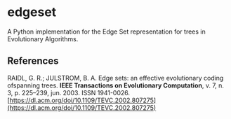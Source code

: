 # edgeset
A Python implementation for the Edge Set representation for trees in Evolutionary Algorithms.

## References

RAIDL,  G.  R.;  JULSTROM,  B.  A.  Edge  sets:   an  effective  evolutionary  coding  ofspanning trees. **IEEE Transactions on Evolutionary Computation**, v. 7, n. 3, p. 225–239, jun. 2003. ISSN 1941-0026. [https://dl.acm.org/doi/10.1109/TEVC.2002.807275](https://dl.acm.org/doi/10.1109/TEVC.2002.807275)
